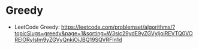 # Greedy

- LeetCode Greedy: https://leetcode.com/problemset/algorithms/?topicSlugs=greedy&page=1&sorting=W3sic29ydE9yZGVyIjoiREVTQ0VORElORyIsIm9yZGVyQnkiOiJBQ19SQVRFIn1d
